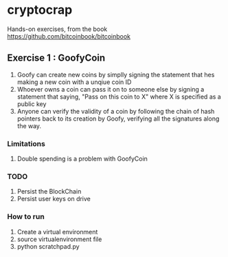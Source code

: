 # cryptocrap
Hands-on exercises, from the book https://github.com/bitcoinbook/bitcoinbook

## Exercise 1 : GoofyCoin
1. Goofy can create new coins by simplly signing the statement that hes making a new coin with a unqiue coin ID
2. Whoever owns a coin can pass it on to someone else by signing a statement that saying, "Pass on this coin to X" where X is specified as a public key
3. Anyone can verify the validity of a coin by following the chain of hash pointers back to its creation by Goofy, verifying all the signatures along the way.

### Limitations
1. Double spending is a problem with GoofyCoin

### TODO
1. Persist the BlockChain
2. Persist user keys on drive

### How to run
1. Create a virtual environment
3. source virtualenvironment file
2. python scratchpad.py